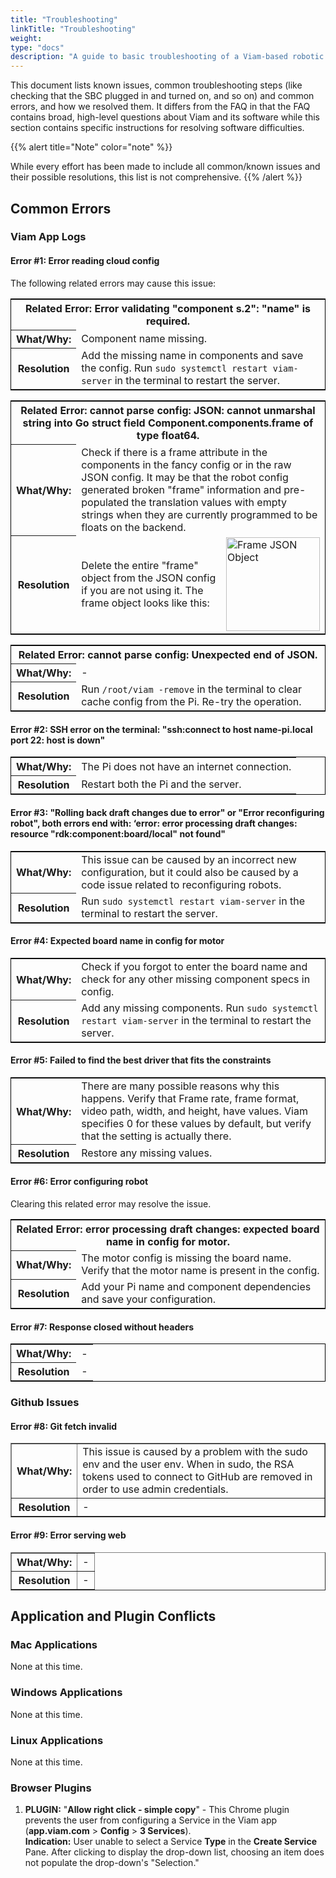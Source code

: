 ```yaml
---
title: "Troubleshooting"
linkTitle: "Troubleshooting"
weight:
type: "docs"
description: "A guide to basic troubleshooting of a Viam-based robotic system, easy fixes to common problems, and a list of known issues."
---
```

This document lists known issues, common troubleshooting steps (like checking that the SBC plugged in and turned on, and so on) and common errors, and how we resolved them.
It differs from the FAQ in that the FAQ contains broad, high-level questions about Viam and its software while this section contains specific instructions for resolving software difficulties.

{{% alert title="Note" color="note" %}}

While every effort has been made to include all common/known issues and their possible resolutions, this list is not comprehensive.
{{% /alert %}}

## Common Errors

### Viam App Logs

#### Error #1: Error reading cloud config

The following related errors may cause this issue:

<table style="border: solid black 1px;">
<tr><th colspan="2">Related Error: Error validating "component s.2": "name" is required.</th>
</tr>
<tr>
<th>What/Why:
</th>
<td>Component name missing.
</td>
</tr>
<tr>
<th>Resolution
</th>
<td>Add the missing name in components and save the config.
Run <code>sudo systemctl restart viam-server</code> in the terminal to restart the server.
</td>
</tr>
</table>

<table style="border: solid black 1px;">
<tr><th colspan="3">Related Error: cannot parse config: JSON: cannot unmarshal string into Go struct field Component.components.frame of type float64.</th>
</tr>
<tr>
<th>What/Why:
</th>
<td colspan="2">Check if there is a frame attribute in the components in the fancy config or in the raw JSON config.
It may be that the robot config generated broken "frame" information and pre-populated the translation values with empty strings when they are currently programmed to be floats on the backend.
</td>
</tr>
<tr>
<th>Resolution
</th>
<td width="50%">
Delete the entire "frame" object from the JSON config if you are not using it.
The frame object looks like this:</td>
</td>
<td><img src="../img/ts-del-frame.png" alt="Frame JSON Object" width="150px"/></td>
</tr>
</table>

<table style="border: solid black 1px;">
<tr>
<th colspan="2">Related Error: cannot parse config: Unexpected end of JSON.</th>
</tr>

<tr>

<th>What/Why:
</th>
<td> -
</td>

</tr>

<tr>
<th>Resolution
</th>
<td>Run <code>/root/viam -remove</code> in the terminal to clear cache config from the Pi.
Re-try the operation.
</td>

</tr>
</table>

#### Error #2: SSH error on the terminal: "ssh:connect to host name-pi.local port 22: host is down"

<table style="border: solid black 1px;">
<th>What/Why:
</th>
<td>The Pi does not have an internet connection.
</td>
</tr>
<tr>
<th>Resolution
</th>
<td>Restart both the Pi and the server.
</td>
</tr>
</table>

#### Error #3: "Rolling back draft changes due to error" or "Error reconfiguring robot", both errors end with: ‘error: error processing draft changes: resource "rdk:component:board/local" not found"

<table style="border: solid black 1px;">
<tr>
<th>What/Why:
</th>
<td>This issue can be caused by an incorrect new configuration, but it could also be caused by a code issue related to reconfiguring robots.
</td>
</tr>
<tr>
<th>Resolution
</th>
<td>Run <code>sudo systemctl restart viam-server</code> in the terminal to restart the server.
</td>
</tr>
</table>

#### Error #4: Expected board name in config for motor

<table style="border: solid black 1px;">
<th>What/Why:
</th>
<td>Check if you forgot to enter the board name and check for any other missing component specs in config.
</td>
</tr>
<tr>
<th>Resolution
</th>
<td>Add any missing components.
Run <code>sudo systemctl restart viam-server</code> in the terminal to restart the server.
</td>
</tr>
</table>

#### Error #5: Failed to find the best driver that fits the constraints

<table style="border: solid black 1px;">

<th><strong>What/Why:
</th>
<td>There are many possible reasons why this happens. Verify that Frame rate, frame format, video path, width, and height, have values.
Viam specifies 0 for these values by default, but verify that the setting is actually there.
</td>
</tr>
<tr>
<th>Resolution
</th>
<td> Restore any missing values.
</td>
</tr>
</table>

#### Error #6: Error configuring robot

Clearing this related error may resolve the issue.
<table style="border: solid black 1px;">
<tr><th colspan="2">Related Error: error processing draft changes: expected board name in config for motor. </th>
</tr>
<tr>
<th><strong>What/Why:
</th>
<td>The motor config is missing the board name. Verify that the motor name is present in the config.
</td>
</tr>
<tr>
<th>Resolution
</th>
<td>Add your Pi name and component dependencies and save your configuration.
</td>
</tr>
</table>

#### Error #7: Response closed without headers

<table style="border: solid black 1px;">
<th><strong>What/Why:
</th>
<td> -
</td>
</tr>
<tr>
<th>Resolution
</th>
<td> -
</td>
</tr>
</table>

### Github Issues

#### Error #8: Git fetch invalid

<table border="solid black 1px">
<th><strong>What/Why:
</th>
<td>This issue is caused by a problem with the sudo env and the user env.
When in sudo, the RSA tokens used to connect to GitHub are removed in order to use admin credentials.
</td>
</tr>
<tr>
<th>Resolution
</th>
<td> -
</td>
</tr>
</table>

#### Error #9: Error serving web

<table border="solid black 1px">
<th><strong>What/Why:
</th>
<td> -
</td>
</tr>
<tr>
<th>Resolution
</th>
<td> -
</td>
</tr>
</table>

## Application and Plugin Conflicts

### Mac Applications

None at this time.

### Windows Applications

None at this time.

### Linux Applications

None at this time.

### Browser Plugins

1. **PLUGIN:** "**Allow right click - simple copy**" - This Chrome plugin prevents the user from configuring a Service in the Viam app (**app.viam.com** > **Config** > **3 Services**).<br>
**Indication:** User unable to select a Service **Type** in the **Create Service** Pane.
After clicking to display the drop-down list, choosing an item does not populate the drop-down's "Selection."
